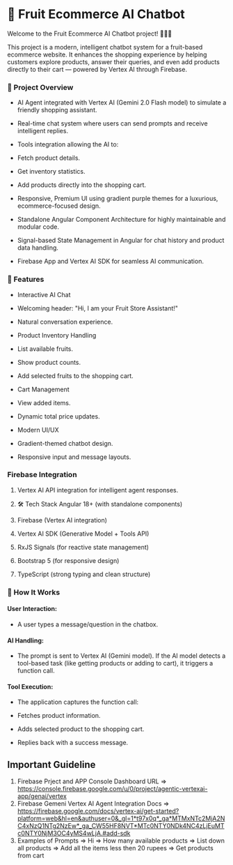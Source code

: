 # 🛒 Fruit Ecommerce AI Chatbot
Welcome to the Fruit Ecommerce AI Chatbot project! 🍇🍉🍍

This project is a modern, intelligent chatbot system for a fruit-based ecommerce website. It enhances the shopping experience by helping customers explore products, answer their queries, and even add products directly to their cart — powered by Vertex AI through Firebase.

### 🚀 Project Overview
- AI Agent integrated with Vertex AI (Gemini 2.0 Flash model) to simulate a friendly shopping assistant.

- Real-time chat system where users can send prompts and receive intelligent replies.
- Tools integration allowing the AI to:

- Fetch product details.
- Get inventory statistics.
- Add products directly into the shopping cart.

- Responsive, Premium UI using gradient purple themes for a luxurious, ecommerce-focused design.

- Standalone Angular Component Architecture for highly maintainable and modular code.

- Signal-based State Management in Angular for chat history and product data handling.

- Firebase App and Vertex AI SDK for seamless AI communication.

### 📂 Features
- Interactive AI Chat

- Welcoming header: "Hi, I am your Fruit Store Assistant!"

- Natural conversation experience.

- Product Inventory Handling

- List available fruits.

- Show product counts.

- Add selected fruits to the shopping cart.

- Cart Management

- View added items.

- Dynamic total price updates.

- Modern UI/UX

- Gradient-themed chatbot design.

- Responsive input and message layouts.

### Firebase Integration

1. Vertex AI API integration for intelligent agent responses.

2. 🛠️ Tech Stack
Angular 18+ (with standalone components)

3. Firebase (Vertex AI integration)

4. Vertex AI SDK (Generative Model + Tools API)

5. RxJS Signals (for reactive state management)

6. Bootstrap 5 (for responsive design)

7. TypeScript (strong typing and clean structure)

### 📖 How It Works
#### User Interaction:
- A user types a message/question in the chatbox.

#### AI Handling:
- The prompt is sent to Vertex AI (Gemini model).
If the AI model detects a tool-based task (like getting products or adding to cart), it triggers a function call.

#### Tool Execution:
- The application captures the function call:

- Fetches product information.

- Adds selected product to the shopping cart.

- Replies back with a success message.

## Important Guideline 
1. Firebase Prject and APP Console Dashboard URL 
=> https://console.firebase.google.com/u/0/project/agentic-vertexai-app/genai/vertex
2. Firebase Gemeni Vertex AI Agent Integration Docs
=> https://firebase.google.com/docs/vertex-ai/get-started?platform=web&hl=en&authuser=0&_gl=1*t97x0q*_ga*MTMxNTc2MjA2NC4xNzQ1NTg2NzEw*_ga_CW55HF8NVT*MTc0NTY0NDk4NC4zLjEuMTc0NTY0NjM3OC4yMS4wLjA.#add-sdk
3. Examples of Prompts
=> Hi
=> How many available products
=> List down all products
=> Add all the items less then 20 rupees
=> Get products from cart
